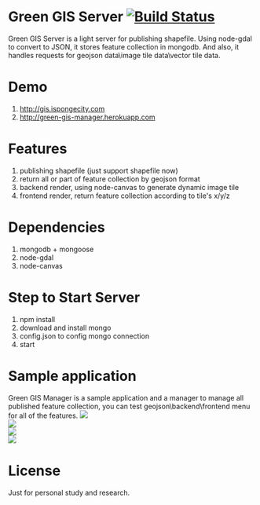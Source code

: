 # Green GIS Server [![Build Status](https://travis-ci.org/shengzheng1981/green-gis-server.svg?branch=master)](https://travis-ci.org/shengzheng1981/green-gis-server)
Green GIS Server is a light server for publishing shapefile. Using node-gdal to convert to JSON, it stores feature collection in mongodb. And also, it handles requests for geojson data\image tile data\vector tile data.

# Demo
1. http://gis.ispongecity.com
2. http://green-gis-manager.herokuapp.com

# Features
1. publishing shapefile (just support shapefile now)
2. return all or part of feature collection by geojson format
3. backend render, using node-canvas to generate dynamic image tile
4. frontend render, return feature collection according to tile's x/y/z

# Dependencies
1. mongodb + mongoose
2. node-gdal
3. node-canvas

# Step to Start Server
1. npm install
2. download and install mongo
3. config.json to config mongo connection
4. start

# Sample application
Green GIS Manager is a sample application and a manager to manage all published feature collection, you can test geojson\backend\frontend menu for all of the features.
<img src="https://pic2.zhimg.com/80/v2-cb4ec2a038ce3034d53d2ef6a404bde5_hd.jpg" /><br/>
<img src="https://pic3.zhimg.com/80/v2-9a57f6d0224af2d65b62ff49854e75fe_hd.jpg" /><br/>
<img src="https://pic2.zhimg.com/80/v2-40e91ded9afb6ab8fbd901f677af99b9_hd.jpg" /><br/>
<img src="https://pic2.zhimg.com/80/v2-c8168e591fe9609d4f50c98d7df18269_hd.jpg" /><br/>

# License
Just for personal study and research.

